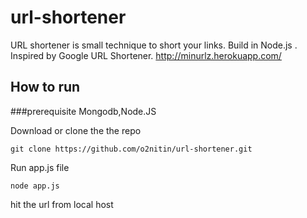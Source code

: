 # url-shortener
URL shortener is small technique to short your links. Build in Node.js . Inspired by Google URL Shortener.
http://minurlz.herokuapp.com/

## How to run
###prerequisite
Mongodb,Node.JS

Download or clone the the repo
```
git clone https://github.com/o2nitin/url-shortener.git
```
Run app.js file
```
node app.js
```
hit the url from local host
